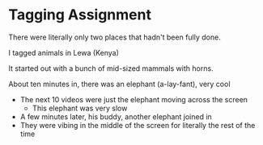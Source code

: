 # Tagging Assignment

There were literally only two places that hadn't been fully done.

I tagged animals in Lewa (Kenya)

It started out with a bunch of mid-sized mammals with horns.

About ten minutes in, there was an elephant (a-lay-fant), very cool
- The next 10 videos were just the elephant moving across the screen
    - This elephant was very slow
- A few minutes later, his buddy, another elephant joined in
- They were vibing in the middle of the screen for literally the rest of the
  time
